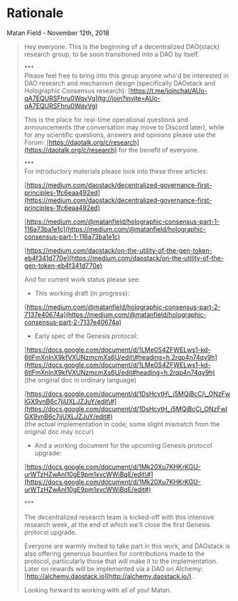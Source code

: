 # Rationale

Matan Field - November 12th, 2018

> Hey everyone. This is the beginning of a decentralized DAO\(stack\) research group, to be soon transitioned into a DAO by itself.  
>   
> \*\*\*  
> Please feel free to bring into this group anyone who'd be interested in DAO research and mechanism design \(specifically DAOstack and Holographic Consensus research\): [https://t.me/joinchat/AUo-qA7EQURSFhru0WqvVg](tg://join?invite=AUo-qA7EQURSFhru0WqvVg)  
>   
> This is the place for real-time operational questions and announcements \(the conversation may move to Discord later\), while for any scientific questions, answers and opinions please use the Forum: [https://daotalk.org/c/research](https://daotalk.org/c/research) for the benefit of everyone.  
>   
> \*\*\*  
> For introductory materials please look into these three articles:  
>   
> [https://medium.com/daostack/decentralized-governance-first-principles-1fc6eaa492ed](https://medium.com/daostack/decentralized-governance-first-principles-1fc6eaa492ed)  
>   
> [https://medium.com/@matanfield/holographic-consensus-part-1-116a73ba1e1c](https://medium.com/@matanfield/holographic-consensus-part-1-116a73ba1e1c)  
>   
> [https://medium.com/daostack/on-the-utility-of-the-gen-token-eb4f341d770e](https://medium.com/daostack/on-the-utility-of-the-gen-token-eb4f341d770e)  
>   
> And for current work status please see:  
>   
> - This working draft \(in progress\):  
>   
>  [https://medium.com/@matanfield/holographic-consensus-part-2-7137e40674a](https://medium.com/@matanfield/holographic-consensus-part-2-7137e40674a)  
>   
> - Early spec of the Genesis protocol:  
>   
> [https://docs.google.com/document/d/1LMe0S4ZFWELws1-kd-6tlFmXnlnX9kfVXUNzmcmXs6U/edit\#heading=h.2rqp4n74qy9h](https://docs.google.com/document/d/1LMe0S4ZFWELws1-kd-6tlFmXnlnX9kfVXUNzmcmXs6U/edit#heading=h.2rqp4n74qy9h)  
> \(the original doc in ordinary language\)  
>   
> [https://docs.google.com/document/d/1DsHcvtH\_j5MQjBcCj\_ONzFwIGX9vnB6c7jjUXLJZJuY/edit\#](https://docs.google.com/document/d/1DsHcvtH_j5MQjBcCj_ONzFwIGX9vnB6c7jjUXLJZJuY/edit#)  
> \(the actual implementation in code; some slight mismatch from the original doc may occur\)  
>   
> - And a working document for the upcoming Genesis protocol upgrade:  
>   
> [https://docs.google.com/document/d/1Mk20Xu7KHKrKGU-urWTzHZwAnI10gE9pm1xvcWWiBqE/edit\#](https://docs.google.com/document/d/1Mk20Xu7KHKrKGU-urWTzHZwAnI10gE9pm1xvcWWiBqE/edit#)  
>   
> \*\*\*  
>   
> The decentralized research team is kicked-off with this intensive research week, at the end of which we'll close the first Genesis protocol upgrade.  
>   
> Everyone are warmly invited to take part in this work, and DAOstack is also offering generous bounties for contributions made to the protocol, particularly those that will make it to the implementation. Later on rewards will be implemented via a DAO on Alchemy: [http://alchemy.daostack.io](http://alchemy.daostack.io/) .  
>   
> Looking forward to working with all of you! Matan.

